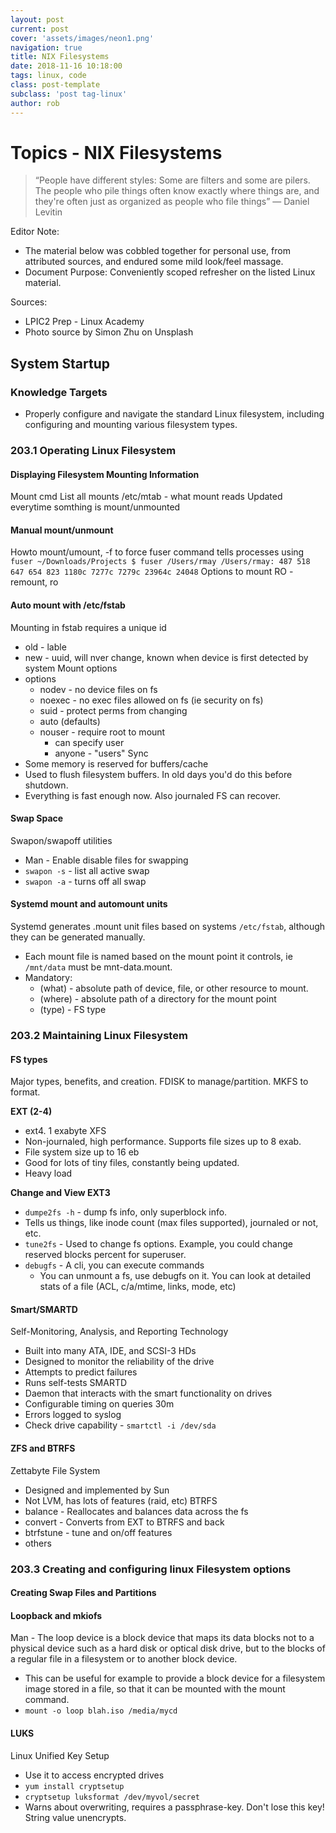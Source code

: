 ```yaml
---
layout: post
current: post
cover: 'assets/images/neon1.png'
navigation: true
title: NIX Filesystems
date: 2018-11-16 10:18:00
tags: linux, code
class: post-template
subclass: 'post tag-linux'
author: rob
---
```


# Topics - NIX Filesystems

> “People have different styles: Some are filters and some are pilers.  The people who pile things often know exactly where things are, and they're often just as organized as people who file things” ― Daniel Levitin

Editor Note:
- The material below was cobbled together for personal use, from attributed sources, and endured some mild look/feel massage.
- Document Purpose: Conveniently scoped refresher on the listed Linux material.

Sources: 
- LPIC2 Prep - Linux Academy
- Photo source by Simon Zhu on Unsplash

## System Startup
### Knowledge Targets
- Properly configure and navigate the standard Linux filesystem, including configuring and mounting various filesystem types.

### 203.1 Operating Linux Filesystem
#### Displaying Filesystem Mounting Information
Mount cmd
List all mounts
/etc/mtab - what mount reads
Updated everytime somthing is mount/unmounted

#### Manual mount/unmount
Howto
mount/umount, -f to force
fuser command tells processes using
`fuser ~/Downloads/Projects $ fuser /Users/rmay
/Users/rmay: 487 518 647 654 823 1180c 7277c 7279c 23964c 24048`
Options to mount
RO - remount, ro

#### Auto mount with /etc/fstab
Mounting in fstab requires a unique id
- old - lable
- new - uuid, will nver change, known when device is first detected by system
Mount options
- options
  - nodev - no device files on fs
  - noexec - no exec files allowed on fs (ie security on fs)
  - suid - protect perms from changing
  - auto (defaults)
  - nouser - require root to mount
    - can specify user
    - anyone - "users"
Sync
- Some memory is reserved for buffers/cache
- Used to flush filesystem buffers.  In old days you'd do this before shutdown.
- Everything is fast enough now.  Also journaled FS can recover.

#### Swap Space
Swapon/swapoff utilities
- Man - Enable disable files for swapping
- `swapon -s` - list all active swap
- `swapon -a` - turns off all swap

#### Systemd mount and automount units
Systemd generates .mount unit files based on systems `/etc/fstab`, although they can be generated manually.
- Each mount file is named based on the mount point it controls, ie `/mnt/data` must be mnt-data.mount.
- Mandatory: 
  - (what) - absolute path of device, file, or other resource to mount.
  - (where) - absolute path of a directory for the mount point
  - (type) - FS type 


### 203.2 Maintaining Linux Filesystem
#### FS types
Major types, benefits, and creation.  FDISK to manage/partition.  MKFS to format.

**EXT (2-4)**
- ext4.  1 exabyte
XFS
- Non-journaled, high performance.  Supports file sizes up to 8 exab.
- File system size up to 16 eb
- Good for lots of tiny files, constantly being updated.
- Heavy load

**Change and View EXT3**
- `dumpe2fs -h` - dump fs info, only superblock info.
- Tells us things, like inode count (max files supported), journaled or not, etc.
- `tune2fs` - Used to change fs options.  Example, you could change reserved blocks percent for superuser.
- `debugfs` - A cli, you can execute commands 
  - You can unmount a fs, use debugfs on it.  You can look at detailed stats of a file (ACL, c/a/mtime, links, mode, etc)

#### Smart/SMARTD
Self-Monitoring, Analysis, and Reporting Technology
- Built into many ATA, IDE, and SCSI-3 HDs
- Designed to monitor the reliability of the drive
- Attempts to predict failures
- Runs self-tests
SMARTD
- Daemon that interacts with the smart functionality on drives
- Configurable timing on queries 30m
- Errors logged to syslog
- Check drive capability - `smartctl -i /dev/sda`

#### ZFS and BTRFS
Zettabyte File System
- Designed and implemented by Sun
- Not LVM, has lots of features (raid, etc)
BTRFS
- balance - Reallocates and balances data across the fs
- convert - Converts from EXT to BTRFS and back
- btrfstune - tune and on/off features
- others

### 203.3 Creating and configuring linux Filesystem options
#### Creating Swap Files and Partitions

#### Loopback and mkiofs
Man - The loop device is a block device that maps its data blocks not to a physical device such as a hard disk or optical disk drive, but to the blocks of a regular file in a filesystem or to another block device. 
- This can be useful for example to provide a block device for a filesystem image stored in a file, so that it can be mounted with the mount command.
- `mount -o loop blah.iso /media/mycd`

#### LUKS
Linux Unified Key Setup
- Use it to access encrypted drives
- `yum install cryptsetup`
- `cryptsetup luksformat /dev/myvol/secret`
- Warns about overwriting, requires a passphrase-key.  Don't lose this key!  String value unencrypts.
 